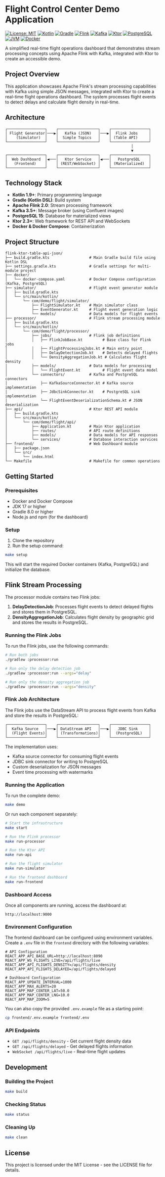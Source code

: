 # Flight Control Center Demo Application

[![License: MIT](https://img.shields.io/badge/License-MIT-yellow.svg)](https://opensource.org/licenses/MIT)
[![Kotlin](https://img.shields.io/badge/Kotlin-1.9.21-blue.svg)](https://kotlinlang.org/)
[![Gradle](https://img.shields.io/badge/Gradle-Kotlin%20DSL-green.svg)](https://gradle.org/)
[![Flink](https://img.shields.io/badge/Apache%20Flink-2.0.0-red.svg)](https://flink.apache.org/)
[![Kafka](https://img.shields.io/badge/Kafka-7.9.0%20%7C%204.0.0-black.svg)](https://kafka.apache.org/)
[![Ktor](https://img.shields.io/badge/Ktor-2.3.7-purple.svg)](https://ktor.io/)
[![PostgreSQL](https://img.shields.io/badge/PostgreSQL-15-blue.svg)](https://www.postgresql.org/)
[![JVM](https://img.shields.io/badge/JVM-21-orange.svg)](https://openjdk.java.net/)
[![Docker](https://img.shields.io/badge/Docker-Compose-blue.svg)](https://www.docker.com/)

A simplified real-time flight operations dashboard that demonstrates stream processing concepts using Apache Flink with Kafka, integrated with Ktor to create an accessible demo.

## Project Overview

This application showcases Apache Flink's stream processing capabilities with Kafka using simple JSON messages, integrated with Ktor to create a real-time flight operations dashboard. The system processes flight events to detect delays and calculate flight density in real-time.

## Architecture

```
┌─────────────────┐    ┌──────────────────┐    ┌─────────────────┐
│ Flight Generator│───▶│   Kafka (JSON)   │───▶│  Flink Jobs     │
│    (Simulator)  │    │  Simple Topics   │    │ (Table API)     │
└─────────────────┘    └──────────────────┘    └─────────────────┘
                                                         │
                                                         ▼
┌─────────────────┐    ┌──────────────────┐    ┌─────────────────┐
│  Web Dashboard  │◀───│   Ktor Service   │◀───│   PostgreSQL    │
│   (Frontend)    │    │ (REST/WebSocket) │    │ (Materialized)  │
└─────────────────┘    └──────────────────┘    └─────────────────┘
```

## Technology Stack

- **Kotlin 1.9+**: Primary programming language
- **Gradle (Kotlin DSL)**: Build system
- **Apache Flink 2.0**: Stream processing framework
- **Kafka 3.5+**: Message broker (using Confluent images)
- **PostgreSQL 15**: Database for materialized views
- **Ktor 2.3+**: Web framework for REST API and WebSockets
- **Docker & Docker Compose**: Containerization

## Project Structure

```
flink-ktor-table-api-json/
├── build.gradle.kts                  # Main Gradle build file using Kotlin DSL
├── settings.gradle.kts               # Gradle settings for multi-module project
├── docker/
│   └── docker-compose.yaml           # Docker Compose configuration (Kafka, PostgreSQL)
├── simulator/                        # Flight event generator module
│   ├── build.gradle.kts
│   └── src/main/kotlin/
│       └── com/demo/flight/simulator/
│           ├── FlightSimulator.kt    # Main simulator class
│           ├── EventGenerator.kt     # Flight event generation logic
│           └── models/               # Data models for flight events
├── processor/                        # Flink stream processing module
│   ├── build.gradle.kts
│   └── src/main/kotlin/
│       └── com/demo/flight/processor/
│           ├── jobs/                 # Flink job definitions
│           │   ├── FlinkJobBase.kt         # Base class for Flink jobs
│           │   ├── FlightProcessingJobs.kt # Main entry point
│           │   ├── DelayDetectionJob.kt    # Detects delayed flights
│           │   └── DensityAggregationJob.kt # Calculates flight density
│           ├── models/               # Data models for processing
│           │   └── FlightEvent.kt          # Flight event data model
│           └── connectors/           # Kafka and PostgreSQL connectors
│               ├── KafkaSourceConnector.kt # Kafka source implementation
│               ├── JdbcSinkConnector.kt    # PostgreSQL sink implementation
│               └── FlightEventDeserializationSchema.kt # JSON deserialization
├── api/                              # Ktor REST API module
│   ├── build.gradle.kts
│   └── src/main/kotlin/
│       └── com/demo/flight/api/
│           ├── Application.kt        # Main Ktor application
│           ├── routes/               # API route definitions
│           ├── models/               # Data models for API responses
│           └── services/             # Database interaction services
├── frontend/                         # Web Dashboard module
│   ├── package.json
│   └── src/
│       └── index.html
└── Makefile                          # Makefile for common operations
```

## Getting Started

### Prerequisites

- Docker and Docker Compose
- JDK 17 or higher
- Gradle 8.0 or higher
- Node.js and npm (for the dashboard)

### Setup

1. Clone the repository
2. Run the setup command:

```bash
make setup
```

This will start the required Docker containers (Kafka, PostgreSQL) and initialize the database.

## Flink Stream Processing

The processor module contains two Flink jobs:

1. **DelayDetectionJob**: Processes flight events to detect delayed flights and stores them in PostgreSQL.
2. **DensityAggregationJob**: Calculates flight density by geographic grid and stores the results in PostgreSQL.

### Running the Flink Jobs

To run the Flink jobs, use the following commands:

```bash
# Run both jobs
./gradlew :processor:run

# Run only the delay detection job
./gradlew :processor:run --args="delay"

# Run only the density aggregation job
./gradlew :processor:run --args="density"
```

### Flink Job Architecture

The Flink jobs use the DataStream API to process flight events from Kafka and store the results in PostgreSQL:

```
┌─────────────────┐    ┌──────────────────┐    ┌─────────────────┐
│  Kafka Source   │───▶│ DataStream API   │───▶│   JDBC Sink     │
│  (Flight Events)│    │ (Transformations)│    │  (PostgreSQL)   │
└─────────────────┘    └──────────────────┘    └─────────────────┘
```

The implementation uses:
- Kafka source connector for consuming flight events
- JDBC sink connector for writing to PostgreSQL
- Custom deserialization for JSON messages
- Event time processing with watermarks

### Running the Application

To run the complete demo:

```bash
make demo
```

Or run each component separately:

```bash
# Start the infrastructure
make start

# Run the Flink processor
make run-processor

# Run the Ktor API
make run-api

# Run the flight simulator
make run-simulator

# Run the frontend dashboard
make run-frontend
```

### Dashboard Access

Once all components are running, access the dashboard at:

```
http://localhost:9000
```

### Environment Configuration

The frontend dashboard can be configured using environment variables. Create a `.env` file in the `frontend` directory with the following variables:

```
# API Configuration
REACT_APP_API_BASE_URL=http://localhost:8090
REACT_APP_WS_FLIGHTS_LIVE=/api/flights/live
REACT_APP_API_FLIGHTS_DENSITY=/api/flights/density
REACT_APP_API_FLIGHTS_DELAYED=/api/flights/delayed

# Dashboard Configuration
REACT_APP_UPDATE_INTERVAL=1000
REACT_APP_MAX_ALERTS=20
REACT_APP_MAP_CENTER_LAT=50.0
REACT_APP_MAP_CENTER_LNG=10.0
REACT_APP_MAP_ZOOM=5
```

You can also copy the provided `.env.example` file as a starting point:

```bash
cp frontend/.env.example frontend/.env
```

### API Endpoints

- `GET /api/flights/density` - Get current flight density data
- `GET /api/flights/delayed` - Get delayed flights information
- `WebSocket /api/flights/live` - Real-time flight updates

## Development

### Building the Project

```bash
make build
```

### Checking Status

```bash
make status
```

### Cleaning Up

```bash
make clean
```

## License

This project is licensed under the MIT License - see the LICENSE file for details.
